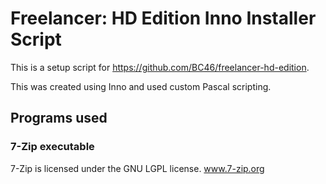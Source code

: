 # Freelancer: HD Edition Inno Installer Script

This is a setup script for https://github.com/BC46/freelancer-hd-edition.

This was created using Inno and used custom Pascal scripting.

## Programs used
### 7-Zip executable
7-Zip is licensed under the GNU LGPL license. www.7-zip.org
